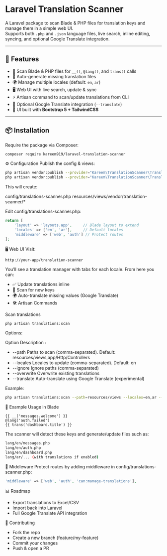 # Laravel Translation Scanner

A Laravel package to scan Blade & PHP files for translation keys and manage them in a simple web UI.  
Supports both `.php` and `.json` language files, live search, inline editing, syncing, and optional Google Translate integration.

---

## 🚀 Features

- 🔎 Scan Blade & PHP files for `__()`, `@lang()`, and `trans()` calls  
- 📂 Auto-generate missing translation files  
- 🌍 Manage multiple locales (default: `en`, `ar`)  
- 🖥️ Web UI with live search, update & sync  
- ⚡ Artisan command to scan/update translations from CLI  
- 🔄 Optional Google Translate integration (`--translate`)  
- 🎨 UI built with **Bootstrap 5 + TailwindCSS**  

---

## 📦 Installation

Require the package via Composer:

```bash
composer require kareem919/laravel-translation-scanner
```

⚙️ Configuration
Publish the config & views:

```bash
php artisan vendor:publish --provider="Kareem\TranslationScanner\TranslationScannerServiceProvider" --tag="translations-scanner-config"
php artisan vendor:publish --provider="Kareem\TranslationScanner\TranslationScannerServiceProvider" --tag="translation-scanner-views"
```

This will create:

config/translations-scanner.php
resources/views/vendor/translation-scanner/*

Edit config/translations-scanner.php:

```php
return [
    'layout' => 'layouts.app',     // Blade layout to extend
    'locales' => ['en', 'ar'],     // Default locales
    'middleware' => ['web', 'auth'] // Protect routes
];
```

🖥️ Web UI
Visit:

```arduino
http://your-app/translation-scanner
```

You’ll see a translation manager with tabs for each locale. From here you can:
- ✅ Update translations inline
- 🔄 Scan for new keys
- 🌍 Auto-translate missing values (Google Translate)
- 🛠️ Artisan Commands

Scan translations

```bash
php artisan translations:scan
```
Options:

Option	Description :
- --path	Paths to scan (comma-separated). Default: resources/views,app/Http/Controllers
- --locales	Locales to update (comma-separated). Default: en
- --ignore	Ignore paths (comma-separated)
- --overwrite	Overwrite existing translations
- --translate	Auto-translate using Google Translate (experimental)

Example:

```bash
php artisan translations:scan --path=resources/views --locales=en,ar --translate
```

📝 Example Usage in Blade
```blade
{{ __('messages.welcome') }}
@lang('auth.failed')
{{ trans('dashboard.title') }}
```

The scanner will detect these keys and generate/update files such as:
```bash
lang/en/messages.php
lang/en/auth.php
lang/en/dashboard.php
lang/ar/... (with translations if enabled)
```

🔐 Middleware
Protect routes by adding middleware in config/translations-scanner.php:

```php
'middleware' => ['web', 'auth', 'can:manage-translations'],
```

📊 Roadmap
 - Export translations to Excel/CSV
 - Import back into Laravel
 - Full Google Translate API integration

🤝 Contributing
- Fork the repo
- Create a new branch (feature/my-feature)
- Commit your changes
- Push & open a PR
